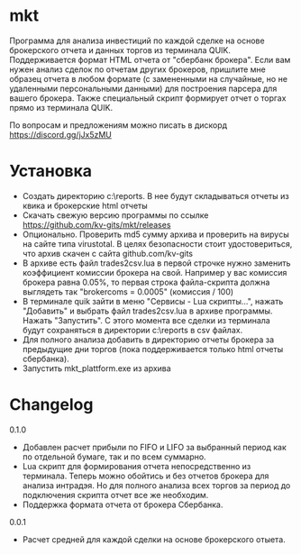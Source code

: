 # mkt
Программа для анализа инвестиций по каждой сделке на основе брокерского отчета и данных торгов из терминала QUIK. Поддерживается формат HTML отчета от "сбербанк брокера". Если вам нужен анализ сделок по отчетам других брокеров, пришлите мне образец отчета в любом формате (с замененными на случайные, но не удаленными персональными данными) для построения парсера для вашего брокера. Также специальный скрипт формирует отчет о торгах прямо из терминала QUIK.

По вопросам и предложениям можно писать в дискорд https://discord.gg/jJx5zMU

# Установка

- Создать директорию с:\reports. В нее будут складываться отчеты из квика и брокерские html отчеты
- Скачать свежую версию программы по ссылке https://github.com/kv-gits/mkt/releases
- Опционально. Проверить md5 сумму архива и проверить на вируcы на сайте типа virustotal. В целях безопасности стоит удостовериться, что архив скачен с сайта github.com/kv-gits
- В архиве есть файл trades2csv.lua в первой строчке нужно заменить коэффициент комиссии брокера на свой. Например у вас комиссия брокера равна 0.05%, то первая строка файла-скрипта должна выглядеть так "brokercoms = 0.0005" (комиссия / 100)
- В терминале quik зайти в меню "Сервисы - Lua скрипты...", нажать "Добавить" и выбрать файл trades2csv.lua в архиве программы. Нажать "Запустить". С этого момента все сделки из терминала будут сохраняться в директории c:\reports в csv файлах. 
- Для полного анализа добавить в директорию отчеты брокера за предыдущие дни торгов (пока поддерживается только html отчеты сбербанка).
- Запустить mkt_plattform.exe из архива

# Changelog

0.1.0
- Добавлен расчет прибыли по FIFO и LIFO за выбранный период как по отдельной бумаге, так и по всем суммарно.
- Lua скрипт для формирования отчета непосредственно из терминала. Теперь можно обойтись и без отчетов брокера для анализа интрадэя. Но для полного анализа всех торгов за период до подключения скрипта отчет все же необходим.
- Поддержка формата отчета от брокера Сбербанка.

0.0.1
- Расчет средней для каждой сделки на основе брокерского отыета.

